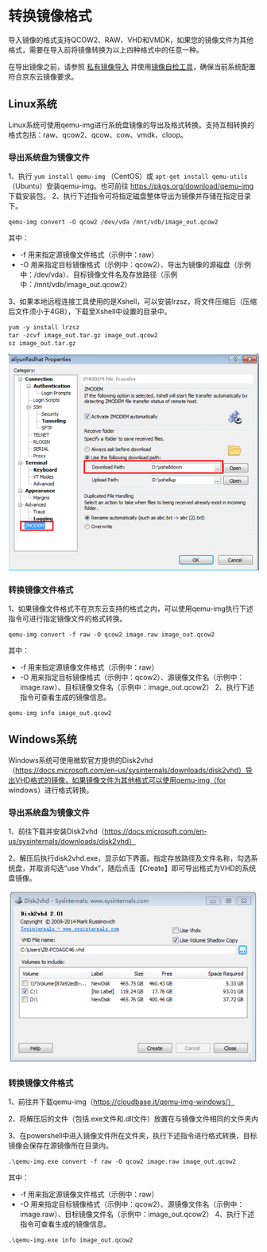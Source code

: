 # 转换镜像格式
导入镜像的格式支持QCOW2、RAW、VHD和VMDK，如果您的镜像文件为其他格式，需要在导入前将镜像转换为以上四种格式中的任意一种。

在导出镜像之前，请参照 [私有镜像导入](https://docs.jdcloud.com/cn/virtual-machines/create-private-image) 并使用[镜像自检工具](https://docs.jdcloud.com/cn/virtual-machines/image-check-tool)，确保当前系统配置符合京东云镜像要求。

## Linux系统
Linux系统可使用qemu-img进行系统盘镜像的导出及格式转换。支持互相转换的格式包括：raw、qcow2、qcow、cow、vmdk、cloop。

### 导出系统盘为镜像文件
1、执行 `yum install qemu-img` （CentOS）或 `apt-get install qemu-utils` （Ubuntu）安装qemu-img。也可前往 https://pkgs.org/download/qemu-img 下载安装包。
2、执行下述指令可将指定磁盘整体导出为镜像并存储在指定目录下。
```
qemu-img convert -O qcow2 /dev/vda /mnt/vdb/image_out.qcow2
```
其中：
* -f 用来指定源镜像文件格式（示例中：raw）
* -O 用来指定目标镜像格式（示例中：qcow2）、导出为镜像的源磁盘（示例中：/dev/vda）、目标镜像文件名及存放路径（示例中：/mnt/vdb/image_out.qcow2）

3、如果本地远程连接工具使用的是Xshell，可以安装lrzsz，将文件压缩后（压缩后文件须小于4GB），下载至Xshell中设置的目录中。
```
yum -y install lrzsz
tar -zcvf image_out.tar.gz image_out.qcow2
sz image_out.tar.gz
```

![](../../../../../image/vm/Image-Import-convert1.png)<br>

### 转换镜像文件格式
1、如果镜像文件格式不在京东云支持的格式之内，可以使用qemu-img执行下述指令可进行指定镜像文件的格式转换。
```
qemu-img convert -f raw -O qcow2 image.raw image_out.qcow2
```
其中：
* -f 用来指定源镜像文件格式（示例中：raw）
* -O 用来指定目标镜像格式（示例中：qcow2）、源镜像文件名（示例中：image.raw）、目标镜像文件名（示例中：image_out.qcow2）
2、执行下述指令可查看生成的镜像信息。
```
qemu-img info image_out.qcow2
```

## Windows系统
Windows系统可使用微软官方提供的Disk2vhd（https://docs.microsoft.com/en-us/sysinternals/downloads/disk2vhd）导出VHD格式的镜像，如果镜像文件为其他格式可以使用qemu-img（for windows）进行格式转换。

### 导出系统盘为镜像文件
1、前往下载并安装Disk2vhd（https://docs.microsoft.com/en-us/sysinternals/downloads/disk2vhd）

2、解压后执行disk2vhd.exe，显示如下界面。指定存放路径及文件名称，勾选系统盘，并取消勾选“use Vhdx”，随后点击【Create】即可导出格式为VHD的系统盘镜像。

![](../../../../../image/vm/Image-Import-convert2.png)<br>

### 转换镜像文件格式
1、前往并下载qemu-img（https://cloudbase.it/qemu-img-windows/）

2、将解压后的文件（包括.exe文件和.dll文件）放置在与镜像文件相同的文件夹内

3、在powershell中进入镜像文件所在文件夹，执行下述指令进行格式转换，目标镜像会保存在源镜像所在目录内。
```
.\qemu-img.exe convert -f raw -O qcow2 image.raw image_out.qcow2
```
其中：
* -f 用来指定源镜像文件格式（示例中：raw）
* -O 用来指定目标镜像格式（示例中：qcow2）、源镜像文件名（示例中：image.raw）、目标镜像文件名（示例中：image_out.qcow2）
4、执行下述指令可查看生成的镜像信息。
```
.\qemu-img.exe info image_out.qcow2
```
